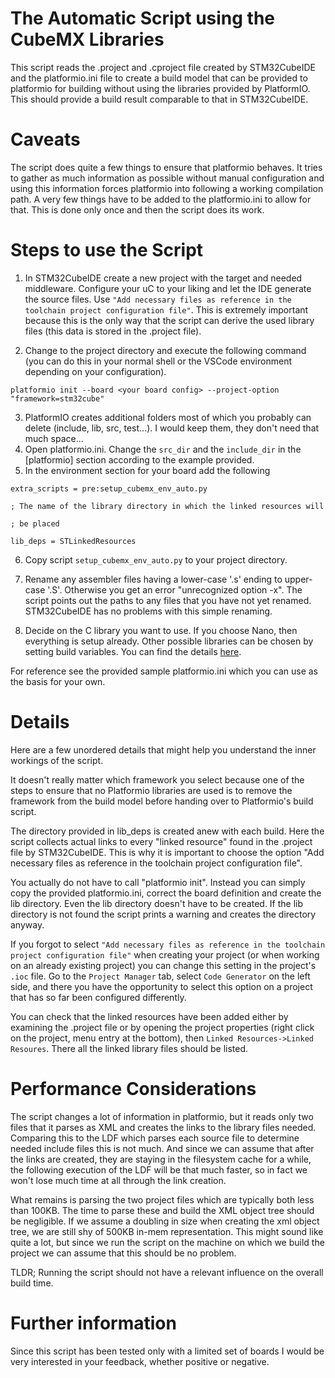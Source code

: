 <will be changed>
  
# The Automatic Script using the CubeMX Libraries

This script reads the .project and .cproject file created by STM32CubeIDE and the platformio.ini file to create a build model that can be provided to platformio for building without using the libraries provided by PlatformIO. This should provide a build result comparable to that in STM32CubeIDE.

# Caveats

The script does quite a few things to ensure that platformio behaves. It tries to gather as much information as possible without manual configuration and using this information forces platformio into following a working compilation path. A very few things have to be added to the platformio.ini to allow for that. This is done only once and then the script does its work.

# Steps to use the Script

1. In STM32CubeIDE create a new project with the target and needed middleware. Configure your uC to your liking and let the IDE generate the source files. Use 
`"Add necessary files as reference in the toolchain project configuration file"`. 
This is extremely important because this is the only way that the script can derive the used library files (this data is stored in the .project file).

2. Change to the project directory and execute the following command (you can do this in your normal shell or the VSCode environment depending on your configuration).

`platformio init --board <your board config> --project-option "framework=stm32cube"`


3. PlatformIO creates additional folders most of which you probably can delete (include, lib, src, test...). I would keep them, they don't need that much space...
4. Open platformio.ini. Change the `src_dir` and the `include_dir` in the [platformio] section according to the example provided.
5. In the environment section for your board add the following

`extra_scripts = pre:setup_cubemx_env_auto.py`

`; The name of the library directory in which the linked resources will`

`; be placed`

`lib_deps = STLinkedResources`

6. Copy script `setup_cubemx_env_auto.py` to your project directory.

7. Rename any assembler files having a lower-case '.s' ending to upper-case '.S'. Otherwise you get an error "unrecognized option -x". The script points out the paths to any files that you have not yet renamed. STM32CubeIDE has no problems with this simple renaming.

9. Decide on the C library you want to use. If you choose Nano, then everything is setup already. Other possible libraries can be chosen by setting build variables. You can find the details [here](https://docs.platformio.org/en/latest/platforms/ststm32.html#stm32duino-configuration-system).

For reference see the provided sample platformio.ini which you can use as the basis for your own.

# Details

Here are a few unordered details that might help you understand the inner workings of the script.

It doesn't really matter which framework you select because one of the steps to ensure that no Platformio libraries are used is to remove the framework from the build model before handing over to Platformio's build script.

The directory provided in lib_deps is created anew with each build. Here the script collects actual links to every "linked resource" found in the .project file by STM32CubeIDE. This is why it is important to choose the option "Add necessary files as reference in the toolchain project configuration file".

You actually do not have to call "platformio init". Instead you can simply copy the provided platformio.ini, correct the board definition and create the lib directory. Even the lib directory doesn't have to be created. If the lib directory is not found the script prints a warning and creates the directory anyway.

If you forgot to select `"Add necessary files as reference in the toolchain project configuration file"` when creating your project (or when working on an already existing project) you can change this setting in the project's `.ioc` file. Go to the `Project Manager` tab, select `Code Generator` on the left side, and there you have the opportunity to select this option on a project that has so far been configured differently.

You can check that the linked resources have been added either by examining the .project file or by opening the project properties (right click on the project, menu entry at the bottom), then `Linked Resources->Linked Resoures`. There all the linked library files should be listed.

# Performance Considerations

The script changes a lot of information in platformio, but it reads only two files that it parses as XML and creates the links to the library files needed. Comparing this to the LDF which parses each source file to determine needed include files this is not much. And since we can assume that after the links are created, they are staying in the filesystem cache for a while, the following execution of the LDF will be that much faster, so in fact we won't lose much time at all through the link creation.

What remains is parsing the two project files which are typically both less than 100KB. The time to parse these and build the XML object tree should be negligible. If we assume a doubling in size when creating the xml object tree, we are still shy of 500KB in-mem representation. This might sound like quite a lot, but since we run the script on the machine on which we build the project we can assume that this should be no problem.

TLDR; Running the script should not have a relevant influence on the overall build time.

# Further information

Since this script has been tested only with a limited set of boards I would be very interested in your feedback, whether positive or negative.
